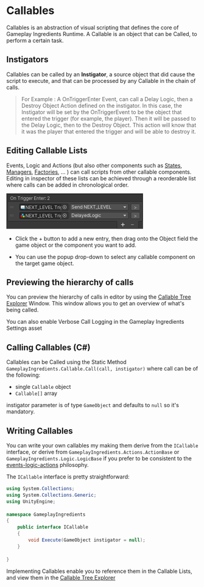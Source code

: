 # Callables

Callables is an abstraction of visual scripting that defines the core of Gameplay Ingredients Runtime. A Callable is an object that can be Called, to perform a certain task. 

## Instigators

Callables can be called by an **Instigator**, a source object that did cause the script to execute, and that can be processed by any Callable in the chain of calls.

> For Example : A OnTriggerEnter Event, can call a Delay Logic, then a Destroy Object Action defined on the instigator. In this case, the Instigator will be set by the OnTriggerEvent to be the object that entered the trigger (for example, the player). Then it will be passed to the Delay Logic, then to the Destroy Object. This action will know that it was the player that entered the trigger and will be able to destroy it.

## Editing Callable Lists

Events, Logic and Actions (but also other components such as [States](state-machines.md), [Managers](managers.md), [Factories](factories.md), ... ) can call scripts from other callable components. Editing in inspector of these lists can be achieved through a reorderable list where calls can be added in chronological order.

![](images/callable-list.png)

* Click the + button to add a new entry, then drag onto the Object field the game object or the component you want to add.

* You can use the popup drop-down to select any callable component on the target game object.

## Previewing the hierarchy of calls

You can preview the hierarchy of calls in editor by using the [Callable Tree Explorer](callable-tree-explorer.md) Window. This window allows you to get an overview of what's being called.

You can also enable Verbose Call Logging in the Gameplay Ingredients Settings asset

## Calling Callables (C#)

Callables can be Called using the Static Method `GameplayIngredients.Callable.Call(call, instigator)` where call can be of the following:

* single `Callable` object
* `Callable[]` array

instigator parameter is of type `GameObject` and defaults to `null` so it's mandatory.

## Writing Callables

You can write your own callables my making them derive from the `ICallable` interface, or derive from `GameplayIngredients.Actions.ActionBase` or `GameplayIngredients.Logic.LogicBase` if you prefer to be consistent to the  [events-logic-actions](events-logic-actions.md) philosophy.

The `ICallable` interface is pretty straightforward:

```C#
using System.Collections;
using System.Collections.Generic;
using UnityEngine;

namespace GameplayIngredients
{
    public interface ICallable
    {
        void Execute(GameObject instigator = null);
    }

}
```

Implementing Callables enable you to reference them in the Callable Lists, and view them in the [Callable Tree Explorer](callable-tree-explorer.md) 